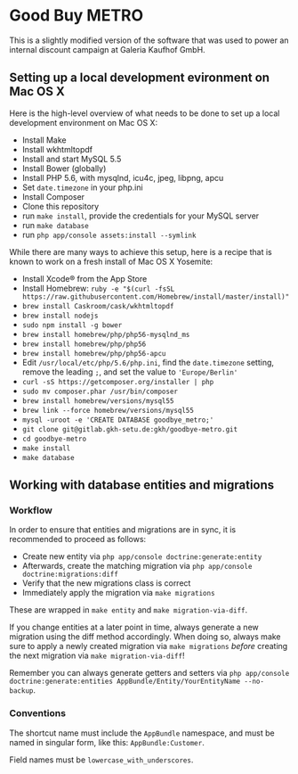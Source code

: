 # Good Buy METRO

This is a slightly modified version of the software that was used to power an
internal discount campaign at Galeria Kaufhof GmbH.


## Setting up a local development evironment on Mac OS X

Here is the high-level overview of what needs to be done to set up a local
development environment on Mac OS X:

* Install Make
* Install wkhtmltopdf
* Install and start MySQL 5.5
* Install Bower (globally)
* Install PHP 5.6, with mysqlnd, icu4c, jpeg, libpng, apcu
* Set `date.timezone` in your php.ini
* Install Composer
* Clone this repository
* run `make install`, provide the credentials for your MySQL server
* run `make database`
* run `php app/console assets:install --symlink`

While there are many ways to achieve this setup, here is a recipe that is
known to work on a fresh install of Mac OS X Yosemite:

* Install Xcode® from the App Store
* Install Homebrew: `ruby -e "$(curl -fsSL https://raw.githubusercontent.com/Homebrew/install/master/install)"`
* `brew install Caskroom/cask/wkhtmltopdf`
* `brew install nodejs`
* `sudo npm install -g bower`
* `brew install homebrew/php/php56-mysqlnd_ms`
* `brew install homebrew/php/php56`
* `brew install homebrew/php/php56-apcu`
* Edit `/usr/local/etc/php/5.6/php.ini`, find the `date.timezone` setting,
  remove the leading `;`, and set the value to `'Europe/Berlin'`
* `curl -sS https://getcomposer.org/installer | php`
* `sudo mv composer.phar /usr/bin/composer`
* `brew install homebrew/versions/mysql55`
* `brew link --force homebrew/versions/mysql55`
* `mysql -uroot -e 'CREATE DATABASE goodbye_metro;'`
* `git clone git@gitlab.gkh-setu.de:gkh/goodbye-metro.git`
* `cd goodbye-metro`
* `make install`
* `make database`


## Working with database entities and migrations

### Workflow

In order to ensure that entities and migrations are in sync, it is recommended
to proceed as follows:

* Create new entity via `php app/console doctrine:generate:entity`
* Afterwards, create the matching migration via
  `php app/console doctrine:migrations:diff`
* Verify that the new migrations class is correct
* Immediately apply the migration via `make migrations`

These are wrapped in `make entity` and `make migration-via-diff`.

If you change entities at a later point in time, always generate a new
migration using the diff method accordingly. When doing so, always make sure
to apply a newly created migration via `make migrations` *before* creating the
next migration via `make migration-via-diff`!

Remember you can always generate getters and setters via
`php app/console doctrine:generate:entities AppBundle/Entity/YourEntityName --no-backup`.


### Conventions

The shortcut name must include the `AppBundle` namespace, and must be named in
singular form, like this: `AppBundle:Customer`.

Field names must be `lowercase_with_underscores`.
